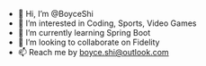 - 👋 Hi, I’m @BoyceShi
- 👀 I’m interested in Coding, Sports, Video Games
- 🌱 I’m currently learning Spring Boot
- 💞️ I’m looking to collaborate on Fidelity
- 📫 Reach me by boyce.shi@outlook.com

<!---
BoyceShi/BoyceShi is a ✨ special ✨ repository because its `README.md` (this file) appears on your GitHub profile.
You can click the Preview link to take a look at your changes.
--->
